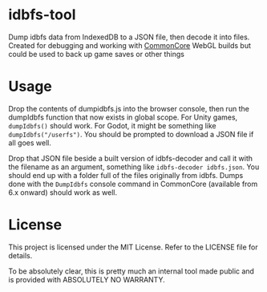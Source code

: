 # idbfs-tool

Dump idbfs data from IndexedDB to a JSON file, then decode it into files. Created for debugging and working with [CommonCore](https://github.com/XCVG/commoncore/) WebGL builds but could be used to back up game saves or other things

# Usage

Drop the contents of dumpidbfs.js into the browser console, then run the dumpIdbfs function that now exists in global scope. For Unity games, `dumpIdbfs()` should work. For Godot, it might be something like `dumpIdbfs("/userfs")`. You should be prompted to download a JSON file if all goes well.

Drop that JSON file beside a built version of idbfs-decoder and call it with the filename as an argument, something like `idbfs-decoder idbfs.json`. You should end up with a folder full of the files originally from idbfs. Dumps done with the `DumpIdbfs` console command in CommonCore (available from 6.x onward) should work as well.

# License

This project is licensed under the MIT License. Refer to the LICENSE file for details.

To be absolutely clear, this is pretty much an internal tool made public and is provided with ABSOLUTELY NO WARRANTY.